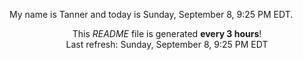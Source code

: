 My name is Tanner and today is Sunday, September 8, 9:25 PM EDT.

<p align="center">This <i>README</i> file is generated <b>every 3 hours</b>!</br>Last refresh: Sunday, September 8, 9:25 PM EDT<br /></p>
